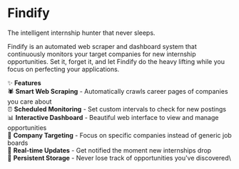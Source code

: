 # Findify
The intelligent internship hunter that never sleeps.

Findify is an automated web scraper and dashboard system that continuously monitors your target companies for new internship opportunities. Set it, forget it, and let Findify do the heavy lifting while you focus on perfecting your applications.

✨ **Features**\
🕷️ **Smart Web Scraping** - Automatically crawls career pages of companies you care about\
⏰ **Scheduled Monitoring** - Set custom intervals to check for new postings\
📊 **Interactive Dashboard** - Beautiful web interface to view and manage opportunities\
🎯 **Company Targeting** - Focus on specific companies instead of generic job boards\
🔔 **Real-time Updates** - Get notified the moment new internships drop\
💾 **Persistent Storage** - Never lose track of opportunities you've discovered\
